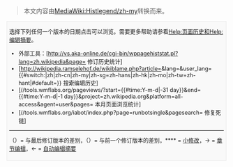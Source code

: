 > 本文内容由[MediaWiki:Histlegend/zh-my](https://zh.wikipedia.org/wiki/MediaWiki:Histlegend/zh-my)转换而来。


<div id="histlegend" style="border-style: solid; background-color: #f9f9f9; border-color: #e9e9e9;  border-width: 1px; font-size: 90%; margin-top: 2px; margin-bottom: 2px; padding: 0 5px 5px 5px; clear: both">

选择下列任何一个版本的日期点击可以浏览。需要更多帮助请参看[Help:页面历史和](https://zh.wikipedia.org/wiki/Help:页面历史 "wikilink")[Help:编辑摘要](https://zh.wikipedia.org/wiki/Help:编辑摘要 "wikilink")。

<div class="hlist inline">

  - 外部工具：\[<http://vs.aka-online.de/cgi-bin/wppagehiststat.pl?lang=zh.wikipedia&page=> 修订历史统计\]
  - \[<http://wikipedia.ramselehof.de/wikiblame.php?article=>\&lang=\&user_lang={{\#switch:|zh|zh-cn|zh-my|zh-sg=zh-hans|zh-hk|zh-mo|zh-tw=zh-hant|\#default=}} 搜索编辑历史\]
  - \[//tools.wmflabs.org/pageviews/?start={{\#time:Y-m-d|-31 day}}\&end={{\#time:Y-m-d|-1 day}}\&project=zh.wikipedia.org\&platform=all-access\&agent=user\&pages= 本月页面浏览统计\]
  - \[//tools.wmflabs.org/iabot/index.php?page=runbotsingle\&pagesearch= 修复死链\]
    </div>

-----

（）= 与最后修订版本的差别，（）= 与前一个修订版本的差别，**** = [小修改](https://zh.wikipedia.org/wiki/Help:小修改 "wikilink")，→ = [章节编辑](https://zh.wikipedia.org/wiki/Help:章节#章节的编辑 "wikilink")，← = [自动编辑摘要](https://zh.wikipedia.org/wiki/WP:AES "wikilink")

</div>